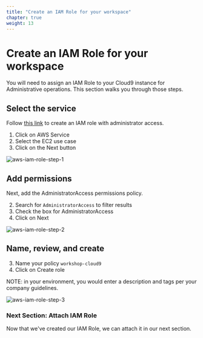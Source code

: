 ```yaml
---
title: "Create an IAM Role for your workspace"
chapter: true
weight: 13
---
```


# Create an IAM Role for your workspace

You will need to assign an IAM Role to your Cloud9 instance for Administrative operations.  This section walks you through those steps.

## Select the service
Follow [this link](https://console.aws.amazon.com/iamv2/home#/roles/create) to create an IAM role with administrator access.

1. Click on AWS Service
1. Select the EC2 use case
1. Click on the Next button

![aws-iam-role-step-1](/images/aws-iam-role-1.png)

## Add permissions

Next, add the AdministratorAccess permissions policy.

2. Search for `AdministratorAccess` to filter results
2. Check the box for AdministratorAccess
2. Click on Next

![aws-iam-role-step-2](/images/aws-iam-role-2.png)

## Name, review, and create

3. Name your policy `workshop-cloud9`
3. Click on Create role

NOTE: in your environment, you would enter a description and tags per your company guidelines.

![aws-iam-role-step-3](/images/aws-iam-role-3.png)


### Next Section: Attach IAM Role
Now that we've created our IAM Role, we can attach it in our next section.
